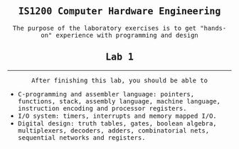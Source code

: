 <h2 style ="text-align:center"><samp>IS1200 Computer Hardware Engineering</samp></h2>
  
  <p style ="text-align:center"><samp>The purpose of the laboratory exercises is to get "hands-on" experience with programming and design</samp></p>
  
  
  <h2 style ="text-align:center"><samp>Lab 1</samp></h2>

  ---

  <p style ="text-align:center"><samp> After finishing this lab, you should be able to</samp></p>
    <ul>
    <li><samp>C-programming and assembler language: pointers, functions, stack, assembly language, machine language, instruction encoding and processor registers.</samp></li>
    <li><samp>I/O system: timers, interrupts and memory mapped I/O.</samp></li>
    <li><samp>Digital design: truth tables, gates, boolean algebra, multiplexers, decoders, adders, combinatorial nets, sequential networks and registers.</samp></li>
   </ul

